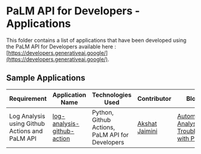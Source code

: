 # PaLM API for Developers - Applications
This folder contains a list of applications that have been developed using the PaLM API for Developers available here : [https://developers.generativeai.google/](https://developers.generativeai.google/). 

## Sample Applications

| Requirement | Application Name | Technologies Used | Contributor | Blog Post |
|---|---|---|---|---|
|Log Analysis using Github Actions and PaLM API |[log-analysis-github-action](log-analysis-github-action)|Python, Github Actions, PaLM API for Developers|[Akshat Jaimini](https://github.com/destrex271)|[Automating Log Analysis and Troubleshooting with PaLM API](https://medium.com/google-cloud/automating-log-analysis-and-troubleshooting-with-the-palm-api-891ac31af1ae)|

